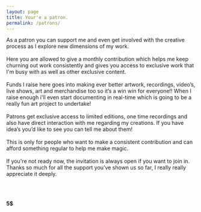 ```yaml
---
layout: page
title: Your'e a patron.
permalink: /patrons/
---
```

<div class="page">

  As a patron you can support me and even get involved with the creative process as I explore new dimensions of my work.
  <br>
  <br>
  Here you are allowed to give a monthly contribution which helps me keep churning out work consistently and gives you access to exclusive work that I'm busy with as well as other exclusive content.
  <br>
  <br>
  Funds I raise here goes into making ever better artwork, recordings, video’s, live shows, art and merchandise too so it’s a win win for everyone!! When I raise enough i'll even start documenting in real-time which is going to be a really fun art project to undertake!
  <br>
  <br>
  Patrons get exclusive access to limited editions, one time recordings and also have direct interaction with me regarding my creations. If you have idea’s you’d like to see you can tell me about them!
  <br>
  <br>
  This is only for people who want to make a consistent contribution and can afford something regular to help me make magic.
  <br>
  <br>
  If you're not ready now, the invitation is always open if you want to join in. Thanks so much for all the support you’ve shown us so far, I really really appreciate it deeply.

  <br>
  <br>

  <strong>5$</strong>
  <div id="paypal-button-container-P-8AG245328G818664YMDKMQRA" style="width:20vw;"></div>
<script src="https://www.paypal.com/sdk/js?client-id=AWUGJ1f2zd3MOq6tljQpNyx7U7oGNSR8aYAeJiAFnvfanpPVWOuCTYsdXlnBKVsDV4ArMGSlcNRjQoqJ&vault=true&intent=subscription" data-sdk-integration-source="button-factory"></script>
<script>
  paypal.Buttons({
      style: {
          shape: 'pill',
          color: 'silver',
          layout: 'vertical',
          label: 'subscribe'
      },
      createSubscription: function(data, actions) {
        return actions.subscription.create({
          /* Creates the subscription */
          plan_id: 'P-8AG245328G818664YMDKMQRA'
        });
      },
      onApprove: function(data, actions) {
        alert(data.subscriptionID); // You can add optional success message for the subscriber here
      }
  }).render('#paypal-button-container-P-8AG245328G818664YMDKMQRA'); // Renders the PayPal button
</script>
  </div>
  <br>
  <br>
  <br>
</div>

